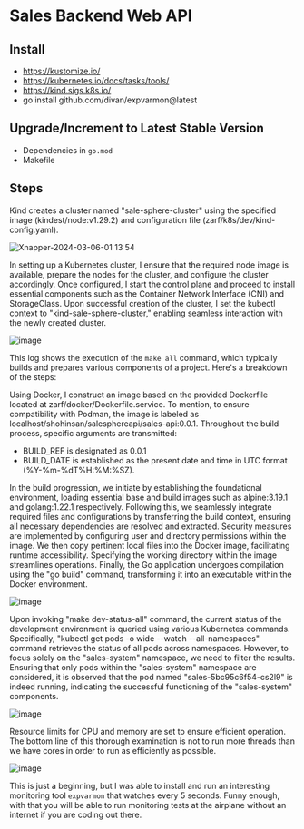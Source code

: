 # Sales Backend Web API  

## Install

* https://kustomize.io/
* https://kubernetes.io/docs/tasks/tools/
* https://kind.sigs.k8s.io/
* go install github.com/divan/expvarmon@latest

## Upgrade/Increment to Latest Stable Version 

* Dependencies in `go.mod`
* Makefile

## Steps

Kind creates a cluster named "sale-sphere-cluster" using the specified image (kindest/node:v1.29.2) and configuration file (zarf/k8s/dev/kind-config.yaml).

![Xnapper-2024-03-06-01 13 54](https://github.com/shohinsan/SaleSphereAPI/assets/22685770/7ccf92a7-1e7e-4fdd-9f71-73d8388a6763)

In setting up a Kubernetes cluster, I ensure that the required node image is available, prepare the nodes for the cluster, and configure the cluster accordingly. Once configured, I start the control plane and proceed to install essential components such as the Container Network Interface (CNI) and StorageClass. Upon successful creation of the cluster, I set the kubectl context to "kind-sale-sphere-cluster," enabling seamless interaction with the newly created cluster.

![image](https://github.com/shohinsan/SaleSphereAPI/assets/22685770/48093425-4963-412b-9981-c9920da1bfad)

This log shows the execution of the `make all` command, which typically builds and prepares various components of a project. Here's a breakdown of the steps:

Using Docker, I construct an image based on the provided Dockerfile located at zarf/docker/Dockerfile.service. To mention, to ensure compatibility with Podman, the image is labeled as localhost/shohinsan/salesphereapi/sales-api:0.0.1. Throughout the build process, specific arguments are transmitted: 
* BUILD_REF is designated as 0.0.1
* BUILD_DATE is established as the present date and time in UTC format (%Y-%m-%dT%H:%M:%SZ).

In the build progression, we initiate by establishing the foundational environment, loading essential base and build images such as alpine:3.19.1 and golang:1.22.1 respectively. Following this, we seamlessly integrate required files and configurations by transferring the build context, ensuring all necessary dependencies are resolved and extracted. Security measures are implemented by configuring user and directory permissions within the image. We then copy pertinent local files into the Docker image, facilitating runtime accessibility. Specifying the working directory within the image streamlines operations. Finally, the Go application undergoes compilation using the "go build" command, transforming it into an executable within the Docker environment.

![image](https://github.com/shohinsan/SaleSphereAPI/assets/22685770/d9ed9f6d-1c73-4bc2-83d6-7e4b26f99d4a)

Upon invoking "make dev-status-all" command, the current status of the development environment is queried using various Kubernetes commands. Specifically, "kubectl get pods -o wide --watch --all-namespaces" command retrieves the status of all pods across namespaces. However, to focus solely on the "sales-system" namespace, we need to filter the results. Ensuring that only pods within the "sales-system" namespace are considered, it is observed that the pod named "sales-5bc95c6f54-cs2l9" is indeed running, indicating the successful functioning of the "sales-system" components.

![image](https://github.com/shohinsan/SaleSphereAPI/assets/22685770/6ae63b8a-b003-4292-bc1e-2be9b6a930f5)

Resource limits for CPU and memory are set to ensure efficient operation. The bottom line of this thorough examination is not to run more threads than we have cores in order to run as efficiently as possible.

![image](https://github.com/shohinsan/SaleSphereAPI/assets/22685770/675df309-f7bb-4116-a47c-6d55a6eef347)

This is just a beginning, but I was able to install and run an interesting monitoring tool `expvarmon` that watches every 5 seconds. Funny enough, with that you will be able to run monitoring tests at the airplane without an internet if you are coding out there. 
